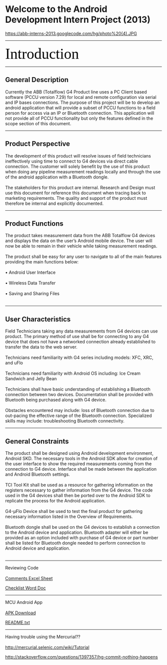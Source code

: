 # Welcome to the Android Development Intern Project (2013) #

https://abb-interns-2013.googlecode.com/hg/photo%20(4).JPG
<br>
<hr />
<font color='Black' size='18' face='Eras Bold ITC'> Introduction </font> <font size='15' face='Eras Bold ITC'> </font>
<hr />
<h2>General Description</h2>

Currently the ABB (Totalflow) G4 Product line uses a PC Client based software (PCCU version 7.29) for local and remote configuration via serial and IP bases connections. The purpose of this project will be to develop an android application that will provide a subset of PCCU functions to a field person for access via an IP or Bluetooth connection.  This application will not provide all of PCCU functionality but only the features defined in the scope section of this document.<br>
<hr />
<h2>Product Perspective</h2>

The development of this product will resolve issues of field technicians ineffectively using time to connect to G4 devices via direct cable connection. The customer will solely benefit by the use of this product when doing any pipeline measurement readings locally and through the use of the android application with a Bluetooth dongle.<br>
<br>
The stakeholders for this product are internal. Research and Design must use this document for reference this document when tracing back to marketing requirements. The quality and support of the product must therefore be internal and explicitly documented.<br>
<hr />
<h2>Product Functions</h2>

The product takes measurement data from the ABB Totalflow G4 devices and displays the data on the user’s Android mobile device. The user will now be able to remain in their vehicle while taking measurement readings.<br>
<br>
The product shall be easy for any user to navigate to all of the main features providing the main functions below:<br>
<br>
•	Android User Interface<br>
<br>
•	Wireless Data Transfer<br>
<br>
•	Saving and Sharing Files<br>
<br>
<hr />
<h2>User Characteristics</h2>

Field Technicians taking any data measurements from G4 devices can use product. The primary method of use shall be for connecting to any G4 device that does not have a networked connection already established to transfer the data to the web server.<br>
<br>
Technicians need familiarity with G4 series including models: XFC, XRC, and uFlo<br>
<br>
Technicians need familiarity with Android OS including: Ice Cream Sandwich and Jelly Bean<br>
<br>
Technicians shall have basic understanding of establishing a Bluetooth connection between two devices. Documentation shall be provided with Bluetooth being purchased along with G4 device.<br>
<br>
Obstacles encountered may include: loss of Bluetooth connection due to out-pacing the effective range of the Bluetooth connection. Specialized skills may include: troubleshooting Bluetooth connectivity.<br>
<hr />
<h2>General Constraints</h2>

The product shall be designed using Android development environment, Android SKD. The necessary tools in the Android SDK allow for creation of the user interface to show the required measurements coming from the connection to G4 device. Interface shall be made between the application and Android Bluetooth settings.<br>
<br>
TCI Tool Kit shall be used as a resource for gathering information on the registers necessary to gather information from the G4 device. The code used in the G4 devices shall then be ported over to the Android SDK to replicate the process for the Android application.<br>
<br>
G4-µFlo Device shall be used to test the final product for gathering necessary information listed in the Overview of Requirements.<br>
<br>
Bluetooth dongle shall be used on the G4 devices to establish a connection to the Android device and application. Bluetooth adapter will either be provided as an option included with purchase of G4 device or part number shall be listed for Bluetooth dongle needed to perform connection to Android device and application.<br>
<br>
<hr />

Reviewing Code<br>
<br>
<a href='https://abb-interns-2013.googlecode.com/hg/Review%20Comments.xlsx'>Comments Excel Sheet</a>

<a href='https://abb-interns-2013.googlecode.com/hg/Totalflow%20Code%20Review%20Procedures%20and%20Checklist.docx'>Checklist Word Doc</a>

<hr />

MCU Android App<br>
<br>
<a href='https://abb-interns-2013.googlecode.com/hg-history/b48c54b5eb6680eae27f57840347d8d9d7707b5a/MCCU.apk'>APK Download</a>

<a href='https://abb-interns-2013.googlecode.com/hg-history/53412870f105049c864c8dcde4e03608e62610ba/README.txt'>README.txt</a>

<hr />

Having trouble using the Mercurial??<br>
<br>
<a href='http://mercurial.selenic.com/wiki/Tutorial'>http://mercurial.selenic.com/wiki/Tutorial</a>

<a href='http://stackoverflow.com/questions/1397357/hg-commit-nothing-happens'>http://stackoverflow.com/questions/1397357/hg-commit-nothing-happens</a>